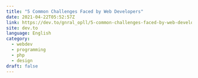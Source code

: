 ```yaml
---
title: "5 Common Challenges Faced by Web Developers"
date: 2021-04-22T05:52:57Z
link: https://dev.to/gnral_opll/5-common-challenges-faced-by-web-developers-1m2p?utm_medium=RSS&utm_source=news.12bit.vn
site: dev.to
language: English
category:
  - webdev
  - programming
  - php
  - design
draft: false
---
```

